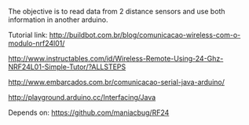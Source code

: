 The objective is to read data from 2 distance sensors and use both information in another arduino.


Tutorial link: http://buildbot.com.br/blog/comunicacao-wireless-com-o-modulo-nrf24l01/

http://www.instructables.com/id/Wireless-Remote-Using-24-Ghz-NRF24L01-Simple-Tutor/?ALLSTEPS

http://www.embarcados.com.br/comunicacao-serial-java-arduino/

http://playground.arduino.cc/Interfacing/Java


Depends on: https://github.com/maniacbug/RF24
